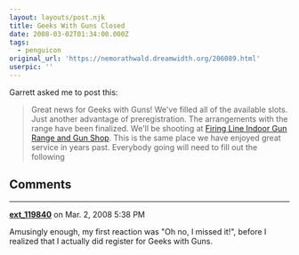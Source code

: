 ```yaml
---
layout: layouts/post.njk
title: Geeks With Guns Closed
date: 2008-03-02T01:34:00.000Z
tags:
  - penguicon
original_url: 'https://nemorathwald.dreamwidth.org/206089.html'
userpic: ''
---
```

Garrett asked me to post this:

> Great news for Geeks with Guns! We've filled all of the available slots. Just another advantage of preregistration. The arrangements with the range have been finalized. We'll be shooting at [Firing Line Indoor Gun Range and Gun Shop](http://firinglineguns.com/). This is the same place we have enjoyed great service in years past. Everybody going will need to fill out the following[](http://firinglineguns.com/pdfs/RegistrationApplication.pdf)

## Comments

---

**[ext_119840](https://www.dreamwidth.org/users/ext_119840)** on Mar. 2, 2008 5:38 PM

Amusingly enough, my first reaction was "Oh no, I missed it!", before I realized that I actually did register for Geeks with Guns.
